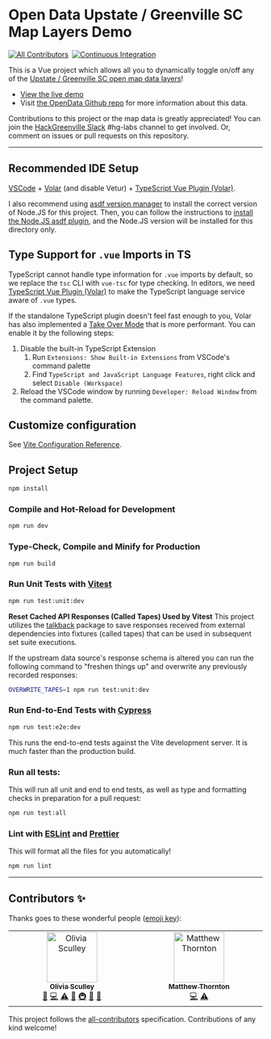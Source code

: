 # Open Data Upstate / Greenville SC Map Layers Demo

<!-- ALL-CONTRIBUTORS-BADGE:START - Do not remove or modify this section -->
[all-contributors-logo]: https://img.shields.io/badge/all_contributors-2-orange.svg?style=flat-square "Number of contributors on All-Contributors"
<!-- ALL-CONTRIBUTORS-BADGE:END -->

[![All Contributors][all-contributors-logo]](#contributors-)&ensp;[![Continuous Integration](https://github.com/hackgvl/open-map-data-multi-layers-demo/actions/workflows/ci.yml/badge.svg)](https://github.com/hackgvl/open-map-data-multi-layers-demo/actions/workflows/ci.yml)

This is a Vue project which allows all you to dynamically toggle on/off any of
the [Upstate / Greenville SC open map data
layers](https://data.openupstate.org/map-layers)!

- [View the live demo](https://hackgvl.github.io/open-map-data-multi-layers-demo/?lat=34.844526&lng=-82.401078&zoom=10)
- Visit [the OpenData Github
  repo](https://github.com/hackgvl/OpenData/blob/master/MAPS_API.md)
  for more information about this data.

Contributions to this project or the map data is greatly appreciated! You can
join the [HackGreenville Slack](https://hackgreenville.com/join-slack) #hg-labs channel to get involved. Or, comment on issues or pull requests on this repository.

---

## Recommended IDE Setup

[VSCode](https://code.visualstudio.com/) +
[Volar](https://marketplace.visualstudio.com/items?itemName=Vue.volar) (and
disable Vetur) + [TypeScript Vue Plugin
(Volar)](https://marketplace.visualstudio.com/items?itemName=Vue.vscode-typescript-vue-plugin).

I also recommend using [asdf version manager](https://asdf-vm.com) to install
the correct version of Node.JS for this project. Then, you can follow the
instructions to [install the Node.JS asdf
plugin](https://asdf-vm.com/guide/getting-started.html#_4-install-a-plugin), and
the Node.JS version will be installed for this directory only.

## Type Support for `.vue` Imports in TS

TypeScript cannot handle type information for `.vue` imports by default, so we
replace the `tsc` CLI with `vue-tsc` for type checking. In editors, we need
[TypeScript Vue Plugin
(Volar)](https://marketplace.visualstudio.com/items?itemName=Vue.vscode-typescript-vue-plugin)
to make the TypeScript language service aware of `.vue` types.

If the standalone TypeScript plugin doesn't feel fast enough to you, Volar has
also implemented a [Take Over
Mode](https://github.com/johnsoncodehk/volar/discussions/471#discussioncomment-1361669)
that is more performant. You can enable it by the following steps:

1. Disable the built-in TypeScript Extension
   1. Run `Extensions: Show Built-in Extensions` from VSCode's command palette
   2. Find `TypeScript and JavaScript Language Features`, right click and select
      `Disable (Workspace)`
2. Reload the VSCode window by running `Developer: Reload Window` from the
   command palette.

## Customize configuration

See [Vite Configuration Reference](https://vitejs.dev/config/).

## Project Setup

```sh
npm install
```

### Compile and Hot-Reload for Development

```sh
npm run dev
```

### Type-Check, Compile and Minify for Production

```sh
npm run build
```

### Run Unit Tests with [Vitest](https://vitest.dev/)

```sh
npm run test:unit:dev
```

**Reset Cached API Responses (Called Tapes) Used by Vitest**
This project utilizes the [talkback](https://github.com/ijpiantanida/talkback) package to save responses received from external dependencies into fixtures (called tapes) that can be used in subsequent set suite executions.

If the upstream data source's response schema is altered you can run the following command to "freshen things up" and overwrite any previously recorded responses:

```sh
OVERWRITE_TAPES=1 npm run test:unit:dev
```

### Run End-to-End Tests with [Cypress](https://www.cypress.io/)

```sh
npm run test:e2e:dev
```

This runs the end-to-end tests against the Vite development server. It is much
faster than the production build.

### Run all tests:

This will run all unit and end to end tests, as well as type and formatting
checks in preparation for a pull request:

```sh
npm run test:all
```

### Lint with [ESLint](https://eslint.org/) and [Prettier](https://prettier.io/)

This will format all the files for you automatically!

```sh
npm run lint
```

---

## Contributors ✨

Thanks goes to these wonderful people ([emoji key](https://allcontributors.org/docs/en/emoji-key)):

<!-- ALL-CONTRIBUTORS-LIST:START - Do not remove or modify this section -->
<!-- prettier-ignore-start -->
<!-- markdownlint-disable -->
<table>
  <tbody>
    <tr>
      <td align="center" valign="top" width="14.28%"><a href="https://olivia.sculley.dev"><img src="https://avatars.githubusercontent.com/u/88074048?v=4?s=100" width="100px;" alt="Olivia Sculley"/><br /><sub><b>Olivia Sculley</b></sub></a><br /><a href="#ideas-oliviasculley" title="Ideas, Planning, & Feedback">🤔</a> <a href="https://github.com/hackgvl/open-map-data-multi-layers-demo/commits?author=oliviasculley" title="Code">💻</a> <a href="https://github.com/hackgvl/open-map-data-multi-layers-demo/commits?author=oliviasculley" title="Tests">⚠️</a> <a href="#maintenance-oliviasculley" title="Maintenance">🚧</a> <a href="#infra-oliviasculley" title="Infrastructure (Hosting, Build-Tools, etc)">🚇</a> <a href="https://github.com/hackgvl/open-map-data-multi-layers-demo/issues?q=author%3Aoliviasculley" title="Bug reports">🐛</a> <a href="https://github.com/hackgvl/open-map-data-multi-layers-demo/commits?author=oliviasculley" title="Documentation">📖</a></td>
      <td align="center" valign="top" width="14.28%"><a href="https://github.com/ThorntonMatthewD"><img src="https://avatars.githubusercontent.com/u/44626690?v=4?s=100" width="100px;" alt="Matthew Thornton"/><br /><sub><b>Matthew Thornton</b></sub></a><br /><a href="https://github.com/hackgvl/open-map-data-multi-layers-demo/commits?author=ThorntonMatthewD" title="Code">💻</a> <a href="https://github.com/hackgvl/open-map-data-multi-layers-demo/commits?author=ThorntonMatthewD" title="Tests">⚠️</a></td>
    </tr>
  </tbody>
</table>

<!-- markdownlint-restore -->
<!-- prettier-ignore-end -->

<!-- ALL-CONTRIBUTORS-LIST:END -->

This project follows the [all-contributors](https://github.com/all-contributors/all-contributors) specification. Contributions of any kind welcome!
